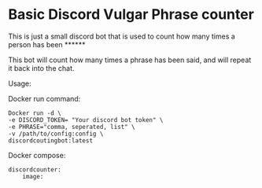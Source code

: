 # Basic Discord Vulgar Phrase counter
This is just a small discord bot that is used to count how many times a person has been ******

This bot will count how many times a phrase has been said, and will repeat it back into the chat.

Usage:

Docker run command:

```
Docker run -d \
-e DISCORD_TOKEN= "Your discord bot token" \
-e PHRASE="comma, seperated, list" \
-v /path/to/config:config \
discordcoutingbot:latest
```

Docker compose:

```
discordcounter:
    image: 
```
